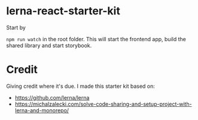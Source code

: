 # lerna-react-starter-kit

Start by

`npm run watch` in the root folder. This will start the frontend app, build the shared library and start storybook.

# Credit

Giving credit where it's due. I made this starter kit based on:

- https://github.com/lerna/lerna
- https://michalzalecki.com/solve-code-sharing-and-setup-project-with-lerna-and-monorepo/
